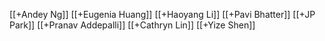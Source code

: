 [[+Andey Ng]]
[[+Eugenia Huang]]
[[+Haoyang Li]]
[[+Pavi Bhatter]]
[[+JP Park]]
[[+Pranav Addepalli]]
[[+Cathryn Lin]]
[[+Yize Shen]]
